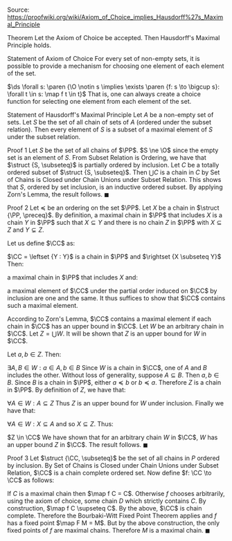 # 

Source: https://proofwiki.org/wiki/Axiom_of_Choice_implies_Hausdorff%27s_Maximal_Principle



Theorem
Let the Axiom of Choice be accepted.
Then Hausdorff's Maximal Principle holds.


Statement of Axiom of Choice
For every set of non-empty sets, it is possible to provide a mechanism for choosing one element of each element of the set.

$\ds \forall s: \paren {\O \notin s \implies \exists \paren {f: s \to \bigcup s}: \forall t \in s: \map f t \in t}$
That is, one can always create a choice function for selecting one element from each element of the set.


Statement of Hausdorff's Maximal Principle
Let $A$ be a non-empty set of sets.
Let $S$ be the set of all chain of sets of $A$ (ordered under the subset relation).
Then every element of $S$ is a subset of a maximal element of $S$ under the subset relation.


Proof 1
Let $S$ be the set of all chains of $\PP$.
$S \ne \O$ since the empty set is an element of $S$. 
From Subset Relation is Ordering, we have that $\struct {S, \subseteq}$ is partially ordered by inclusion.
Let $C$ be a totally ordered subset of $\struct {S, \subseteq}$.
Then $\bigcup C$ is a chain in $C$ by Set of Chains is Closed under Chain Unions under Subset Relation.
This shows that $S$, ordered by set inclusion, is an inductive ordered subset.
By applying Zorn's Lemma, the result follows.
$\blacksquare$


Proof 2
Let $\preceq$ be an ordering on the set $\PP$.
Let $X$ be a chain in $\struct {\PP, \preceq}$.
By definition, a maximal chain in $\PP$ that includes $X$ is a chain $Y$ in $\PP$ such that $X \subseteq Y$ and there is no chain $Z$ in $\PP$ with $X \subseteq Z$ and $Y \subsetneq Z$.

Let us define $\CC$ as:

$\CC = \leftset {Y : Y}$ is a chain in $\PP$ and $\rightset {X \subseteq Y}$
Then:

a maximal chain in $\PP$ that includes $X$
and:

a maximal element of $\CC$ under the partial order induced on $\CC$ by inclusion
are one and the same.
It thus suffices to show that $\CC$ contains such a maximal element.

According to Zorn's Lemma, $\CC$ contains a maximal element if each chain in $\CC$ has an upper bound in $\CC$.
Let $W$ be an arbitrary chain in $\CC$.
Let $Z = \bigcup W$.
It will be shown that $Z$ is an upper bound for $W$ in $\CC$.

Let $a, b \in Z$.
Then:

$\exists A, B \in W: a \in A, b \in B$
Since $W$ is a chain in $\CC$, one of $A$ and $B$ includes the other.
Without loss of generality, suppose $A \subseteq B$.
Then $a, b \in B$.
Since $B$ is a chain in $\PP$, either $a \preceq b$ or $b \preceq a$.
Therefore $Z$ is a chain in $\PP$.
By definition of $Z$, we have that:

$\forall A \in W: A \subseteq Z$
Thus $Z$ is an upper bound for $W$ under inclusion.
Finally we have that:

$\forall A \in W: X \subseteq A$
and so $X \subseteq Z$.
Thus:

$Z \in \CC$
We have shown that for an arbitrary chain $W$ in $\CC$, $W$ has an upper bound $Z$ in $\CC$.
The result follows.
$\blacksquare$


Proof 3
Let $\struct {\CC, \subseteq}$ be the set of all chains in $P$ ordered by inclusion. 
By Set of Chains is Closed under Chain Unions under Subset Relation, $\CC$ is a chain complete ordered set.
Now define $f: \CC \to \CC$ as follows:

If $C$ is a maximal chain then $\map f C = C$.
Otherwise $f$ chooses arbitrarily, using the axiom of choice, some chain $D$ which strictly contains $C$.
By construction, $\map f C \supseteq C$.
By the above, $\CC$ is chain complete.
Therefore the Bourbaki-Witt Fixed Point Theorem applies and $f$ has a fixed point $\map F M = M$.
But by the above construction, the only fixed points of $f$ are maximal chains.
Therefore $M$ is a maximal chain.
$\blacksquare$





